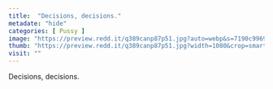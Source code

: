 ```yaml
---
title:  "Decisions, decisions."
metadate: "hide"
categories: [ Pussy ]
image: "https://preview.redd.it/q389canp87p51.jpg?auto=webp&s=7190c9969e2d9a33dca03dd4bee528c0adc225ee"
thumb: "https://preview.redd.it/q389canp87p51.jpg?width=1080&crop=smart&auto=webp&s=ee06aed96a82b8ad64f0a230111aef2d88789a37"
visit: ""
---
```

Decisions, decisions.
